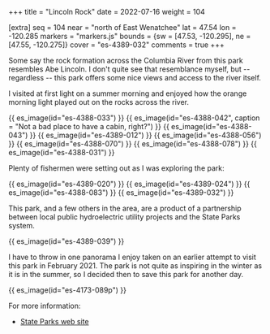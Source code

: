 +++
title = "Lincoln Rock"
date = 2022-07-16
weight = 104

[extra]
seq = 104
near = "north of East Wenatchee"
lat = 47.54
lon = -120.285
markers = "markers.js"
bounds = {sw = [47.53, -120.295], ne = [47.55, -120.275]}
cover = "es-4389-032"
comments = true
+++

Some say the rock formation across the Columbia River from this park resembles Abe Lincoln. I don't quite see that resemblance myself, but -- regardless -- this park offers some nice views and access to the river itself.

<!-- more -->

I visited at first light on a summer morning and enjoyed how the orange morning light played out on the rocks across the river.

{{ es_image(id="es-4388-033") }}
{{ es_image(id="es-4388-042", caption = "Not a bad place to have a cabin, right?") }}
{{ es_image(id="es-4388-043") }}
{{ es_image(id="es-4389-012") }}
{{ es_image(id="es-4388-056") }}
{{ es_image(id="es-4388-070") }}
{{ es_image(id="es-4388-078") }}
{{ es_image(id="es-4388-031") }}

Plenty of fishermen were setting out as I was exploring the park:

{{ es_image(id="es-4389-020") }}
{{ es_image(id="es-4389-024") }}
{{ es_image(id="es-4388-083") }}
{{ es_image(id="es-4389-032") }}

This park, and a few others in the area, are a product of a partnership between local public hydroelectric utility projects and the State Parks system.

{{ es_image(id="es-4389-039") }}

I have to throw in one panorama I enjoy taken on an earlier attempt to visit this park in February 2021. The park is not quite as inspiring in the winter as it is in the summer, so I decided then to save this park for another day.

{{ es_image(id="es-4173-089p") }}

For more information:

* [State Parks web site](https://www.parks.wa.gov/541/Lincoln-Rock)
